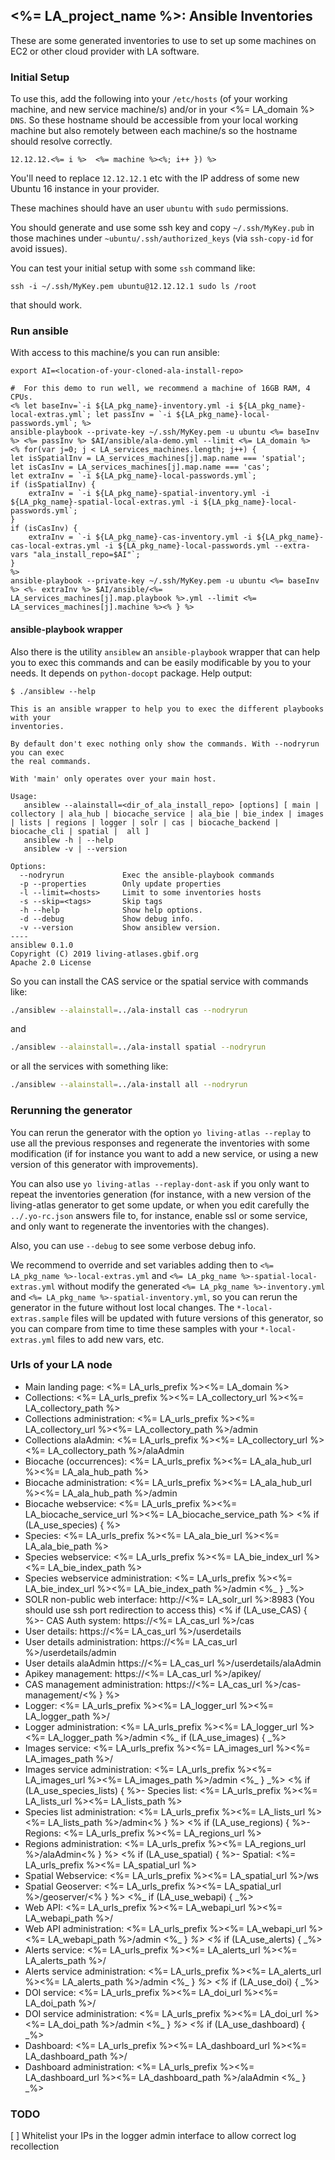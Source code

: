 ## <%= LA_project_name %>: Ansible Inventories

These are some generated inventories to use to set up some machines on EC2 or other cloud provider with LA software.

### Initial Setup

To use this, add the following into your `/etc/hosts` (of your working machine, and new service machine/s) and/or in your <%= LA_domain %> `DNS`. So these hostname should be accessible from your local working machine but also remotely between each machine/s so the hostname should resolve correctly.

```<% let i=12; LA_machines.forEach(machine => { %>
12.12.12.<%= i %>  <%= machine %><%; i++ }) %>
```

You'll need to replace `12.12.12.1` etc with the IP address of some new Ubuntu 16 instance in your provider.

These machines should have an user `ubuntu` with `sudo` permissions.

You should generate and use some ssh key and copy `~/.ssh/MyKey.pub` in those machines under `~ubuntu/.ssh/authorized_keys` (via `ssh-copy-id` for avoid issues).

You can test your initial setup with some `ssh` command like:
```
ssh -i ~/.ssh/MyKey.pem ubuntu@12.12.12.1 sudo ls /root
```
that should work.

### Run ansible

With access to this machine/s you can run ansible:

```
export AI=<location-of-your-cloned-ala-install-repo>

#  For this demo to run well, we recommend a machine of 16GB RAM, 4 CPUs.
<% let baseInv=`-i ${LA_pkg_name}-inventory.yml -i ${LA_pkg_name}-local-extras.yml`; let passInv = `-i ${LA_pkg_name}-local-passwords.yml`; %>
ansible-playbook --private-key ~/.ssh/MyKey.pem -u ubuntu <%= baseInv %> <%= passInv %> $AI/ansible/ala-demo.yml --limit <%= LA_domain %>
<% for(var j=0; j < LA_services_machines.length; j++) {
let isSpatialInv = LA_services_machines[j].map.name === 'spatial';
let isCasInv = LA_services_machines[j].map.name === 'cas';
let extraInv = `-i ${LA_pkg_name}-local-passwords.yml`;
if (isSpatialInv) {
    extraInv = `-i ${LA_pkg_name}-spatial-inventory.yml -i ${LA_pkg_name}-spatial-local-extras.yml -i ${LA_pkg_name}-local-passwords.yml`;
}
if (isCasInv) {
    extraInv = `-i ${LA_pkg_name}-cas-inventory.yml -i ${LA_pkg_name}-cas-local-extras.yml -i ${LA_pkg_name}-local-passwords.yml --extra-vars "ala_install_repo=$AI"`;
}
%>
ansible-playbook --private-key ~/.ssh/MyKey.pem -u ubuntu <%= baseInv %> <%- extraInv %> $AI/ansible/<%= LA_services_machines[j].map.playbook %>.yml --limit <%= LA_services_machines[j].machine %><% } %>
```
#### ansible-playbook wrapper

Also there is the utility `ansiblew` an `ansible-playbook` wrapper that can help you to exec this commands and can be easily modificable by you to your needs. It depends on `python-docopt` package. Help output:

```
$ ./ansiblew --help

This is an ansible wrapper to help you to exec the different playbooks with your
inventories.

By default don't exec nothing only show the commands. With --nodryrun you can exec
the real commands.

With 'main' only operates over your main host.

Usage:
   ansiblew --alainstall=<dir_of_ala_install_repo> [options] [ main | collectory | ala_hub | biocache_service | ala_bie | bie_index | images | lists | regions | logger | solr | cas | biocache_backend | biocache_cli | spatial |  all ]
   ansiblew -h | --help
   ansiblew -v | --version

Options:
  --nodryrun             Exec the ansible-playbook commands
  -p --properties        Only update properties
  -l --limit=<hosts>     Limit to some inventories hosts
  -s --skip=<tags>       Skip tags
  -h --help              Show help options.
  -d --debug             Show debug info.
  -v --version           Show ansiblew version.
----
ansiblew 0.1.0
Copyright (C) 2019 living-atlases.gbif.org
Apache 2.0 License
```
So you can install the CAS service or the spatial service with commands like:

```bash
./ansiblew --alainstall=../ala-install cas --nodryrun
```

and

```bash
./ansiblew --alainstall=../ala-install spatial --nodryrun
```

or all the services with something like:

```bash
./ansiblew --alainstall=../ala-install all --nodryrun
```

### Rerunning the generator

You can rerun the generator with the option `yo living-atlas --replay` to use all the previous responses and regenerate the inventories with some modification (if for instance you want to add a new service, or using a new version of this generator with improvements).

You can also use `yo living-atlas --replay-dont-ask` if you only want to repeat the inventories generation (for instance, with a new version of the living-atlas generator to get some update, or when you edit carefully the `../.yo-rc.json` answers file to, for instance, enable ssl or some service, and only want to regenerate the inventories with the changes).

Also, you can use `--debug` to see some verbose debug info.

We recommend to override and set variables adding then to `<%= LA_pkg_name %>-local-extras.yml` and `<%= LA_pkg_name %>-spatial-local-extras.yml` without modify the generated `<%= LA_pkg_name %>-inventory.yml` and `<%= LA_pkg_name %>-spatial-inventory.yml`, so you can rerun the generator in the future without lost local changes. The `*-local-extras.sample` files will be updated with future versions of this generator, so you can compare from time to time these samples with your `*-local-extras.yml` files to add new vars, etc.

### Urls of your LA node

- Main landing page: <%= LA_urls_prefix %><%= LA_domain %>
- Collections: <%= LA_urls_prefix %><%= LA_collectory_url %><%= LA_collectory_path %>
- Collections administration: <%= LA_urls_prefix %><%= LA_collectory_url %><%= LA_collectory_path %>/admin
- Collections alaAdmin: <%= LA_urls_prefix %><%= LA_collectory_url %><%= LA_collectory_path %>/alaAdmin
- Biocache (occurrences): <%= LA_urls_prefix %><%= LA_ala_hub_url %><%= LA_ala_hub_path %>
- Biocache administration: <%= LA_urls_prefix %><%= LA_ala_hub_url %><%= LA_ala_hub_path %>/admin
- Biocache webservice: <%= LA_urls_prefix %><%= LA_biocache_service_url %><%= LA_biocache_service_path %>
<% if (LA_use_species) { %>
- Species: <%= LA_urls_prefix %><%= LA_ala_bie_url %><%= LA_ala_bie_path %>
- Species webservice: <%= LA_urls_prefix %><%= LA_bie_index_url %><%= LA_bie_index_path %>
- Species webservice administration: <%= LA_urls_prefix %><%= LA_bie_index_url %><%= LA_bie_index_path %>/admin
<%_ } _%>
- SOLR non-public web interface: http://<%= LA_solr_url %>:8983 (You should use ssh port redirection to access this)
<% if (LA_use_CAS) { %>- CAS Auth system: https://<%= LA_cas_url %>/cas
- User details: https://<%= LA_cas_url %>/userdetails
- User details administration: https://<%= LA_cas_url %>/userdetails/admin
- User details alaAdmin https://<%= LA_cas_url %>/userdetails/alaAdmin
- Apikey management: https://<%= LA_cas_url %>/apikey/
- CAS management administration: https://<%= LA_cas_url %>/cas-management/<% } %>
- Logger: <%= LA_urls_prefix %><%= LA_logger_url %><%= LA_logger_path %>/
- Logger administration: <%= LA_urls_prefix %><%= LA_logger_url %><%= LA_logger_path %>/admin
<%_ if (LA_use_images) { _%>
- Images service: <%= LA_urls_prefix %><%= LA_images_url %><%= LA_images_path %>/
- Images service administration: <%= LA_urls_prefix %><%= LA_images_url %><%= LA_images_path %>/admin
<%_ } _%>
<% if (LA_use_species_lists) { %>- Species list: <%= LA_urls_prefix %><%= LA_lists_url %><%= LA_lists_path %>
- Species list administration: <%= LA_urls_prefix %><%= LA_lists_url %><%= LA_lists_path %>/admin<% } %>
<% if (LA_use_regions) { %>- Regions: <%= LA_urls_prefix %><%= LA_regions_url %>
- Regions administration: <%= LA_urls_prefix %><%= LA_regions_url %>/alaAdmin<% } %>
<% if (LA_use_spatial) { %>- Spatial: <%= LA_urls_prefix %><%= LA_spatial_url %>
- Spatial Webservice: <%= LA_urls_prefix %><%= LA_spatial_url %>/ws
- Spatial Geoserver: <%= LA_urls_prefix %><%= LA_spatial_url %>/geoserver/<% } %>
<%_ if (LA_use_webapi) { _%>
- Web API: <%= LA_urls_prefix %><%= LA_webapi_url %><%= LA_webapi_path %>/
- Web API administration: <%= LA_urls_prefix %><%= LA_webapi_url %><%= LA_webapi_path %>/admin
<%_ } _%>
<%_ if (LA_use_alerts) { _%>
- Alerts service: <%= LA_urls_prefix %><%= LA_alerts_url %><%= LA_alerts_path %>/
- Alerts service administration: <%= LA_urls_prefix %><%= LA_alerts_url %><%= LA_alerts_path %>/admin
<%_ } _%>
<%_ if (LA_use_doi) { _%>
- DOI service: <%= LA_urls_prefix %><%= LA_doi_url %><%= LA_doi_path %>/
- DOI service administration: <%= LA_urls_prefix %><%= LA_doi_url %><%= LA_doi_path %>/admin
<%_ } _%>
<%_ if (LA_use_dashboard) { _%>
- Dashboard: <%= LA_urls_prefix %><%= LA_dashboard_url %><%= LA_dashboard_path %>/
- Dashboard administration: <%= LA_urls_prefix %><%= LA_dashboard_url %><%= LA_dashboard_path %>/alaAdmin
<%_ } _%>

### TODO

[ ] Whitelist your IPs in the logger admin interface to allow correct log recollection
